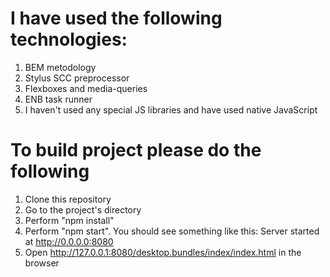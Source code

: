 # I have used the following technologies:
1) BEM metodology
2) Stylus SCC preprocessor
3) Flexboxes and media-queries
4) ENB task runner
5) I haven't used any special JS libraries and have used native JavaScript

# To build project please do the following
1) Clone this repository
2) Go to the project's directory
3) Perform "npm install"
4) Perform "npm start". You should see something like this: Server started at http://0.0.0.0:8080
5) Open http://127.0.0.1:8080/desktop.bundles/index/index.html in the browser




